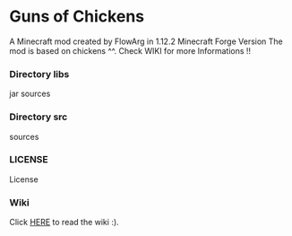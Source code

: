 # Guns of Chickens
A Minecraft mod created by FlowArg in 1.12.2 Minecraft Forge Version
The mod is based on chickens ^^. Check WIKI for more Informations !!

### Directory libs
jar sources
### Directory src
sources

### LICENSE
License

### Wiki
Click [HERE](https://github.com/FlowArg/Guns-of-Chickens/wiki) to read the wiki :).
